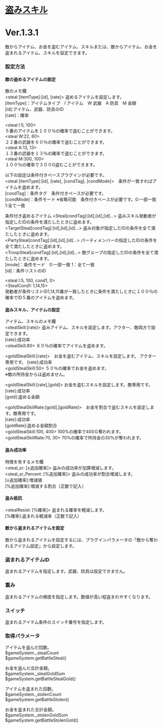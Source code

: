 # [盗みスキル](https://raw.githubusercontent.com/nuun888/MZ/master/NUUN_StealableItems.js)
# Ver.1.3.1

敵からアイテム、お金を盗むアイテム、スキルまたは、敵からアイテム、お金を盗まれるアイテム、スキルを設定できます。

### 設定方法
#### 敵の盗めるアイテムの設定
敵のメモ欄  
\<steal [itemType]:[id], [rate]> 盗めるアイテムを設定します。  
[itemType]：アイテムタイプ　I アイテム　W 武器　A 防具　M 金額  
[id]:アイテム、武器、防具のID  
[rate]：確率  

\<steal I:5, 100>  
５番のアイテムを１００％の確率で盗むことができます。  
\<steal W:22, 60>  
２２番の武器を６０％の確率で盗むことができます。  
\<steal A:13, 13>  
１３番の武器を１３％の確率で盗むことができます。  
\<steal M:300, 100>  
１００％の確率で３００G盗むことができます。  

以下の設定は条件付きベースプラグインが必要です。  
\<steal [itemType]:[id], [rate], [condTag], [condMode]>　条件が一致すればアイテムを盗めます。  
[condTag]：条件タグ　条件付きベースが必要です。  
[condMode]：条件モード ※省略可能　条件付きベースが必要です。0:一部一致 1:全て一致  

条件付き盗めるアイテム
\<Steal[condTag]:[id],[id],[id]...> 盗みスキル発動者が指定したIDの条件を満たしたときに盗めます。  
\<TargetSteal[condTag]:[id],[id],[id]...> 盗み対象が指定したIDの条件を全て満たしたときに盗めます。  
\<PartySteal[condTag]:[id],[id],[id]...> パーティメンバーの指定したIDの条件を全て満たしたときに盗めます。  
\<TroopSteal[condTag]:[id],[id],[id]...> 敵グループの指定したIDの条件を全て満たしたときに盗めます。  
[mode]：条件モード　0:一部一致 1：全て一致  
[id]：条件リストのID  

\<steal I:5, 100, cond1, 0>  
\<StealCond1: 1,14,15>  
発動者が条件リストID1,14,15番が一致したときに条件を満たしときに１００％の確率でID５番のアイテムを盗めます。

#### 盗みスキル、アイテムの設定
アイテム、スキルのメモ欄  
\<stealSkill:[rate]> 盗みアイテム、スキルを設定します。アクター、敵両方で設定できます。  
 [rate]:成功率  
\<stealSkill:80> ８０％の確率でアイテムを盗めます。  

\<goldStealSkill:[rate]>　お金を盗むアイテム、スキルを設定します。  アクター専用です。
[rate]:成功率  
\<goldStealSkill:50> ５０％の確率でお金を盗めます。  
※敵の所持金からは盗めません。

\<goldStealSkill:[rate],[gold]> お金を盗むスキルを設定します。敵専用です。  
[rate]:成功率  
[gold]:盗める金額  

\<goldStealSkillRate:[gold],[goldRate]>　お金を割合で盗むスキルを設定します。敵専用です。  
[rate]:成功率  
[goldRate]:盗める金額割合  
\<goldStealSkill:100, 400> 100%の確率で400Ｇ奪われます。  
\<goldStealSkillRate:70, 30> 70%の確率で所持金の30%が奪われます。  

#### 盗み成功率
特徴を有するメモ欄  
<steal_sr: [±追加確率]> 盗みの成功率が加算増減します。  
<steal_sr_Percent: [%追加確率]> 盗みの成功率が割合増減します。  
[±追加確率]:増減値  
[%追加確率]:増減する割合（正数で記入）  

#### 盗み抵抗
<stealResist: [%確率]> 盗まれる確率を軽減します。  
[%確率]:盗まれる軽減率（正数で記入）  

#### 敵から盗まれるアイテムを設定
敵から盗まれるアイテムを設定するには、プラグインパラメータの「敵から奪われるアイテム設定」から設定します。
### 盗まれるアイテムID
盗まれるアイテムを指定します。武器、防具は設定できません。
### 重み
盗まれるアイテムの頻度を指定します。数値が高い程盗まれやすくなります。
### スイッチ
盗まれるアイテム条件のスイッチ番号を指定します。

### 取得パラメータ
アイテムを盗んだ回数。  
 $gameSystem._stealCount  
 $gameSystem.getBattleSteal()  
 
 お金を盗んだ合計金額。  
 $gameSystem._stealGoldSum  
 $gameSystem.getBattleStealGold()  
 
 アイテムを盗まれた回数。  
 $gameSystem._stolenCount  
 $gameSystem.getBattleStolen()  
 
 お金を盗まれた合計金額。  
 $gameSystem._stolenGoldSum  
 $gameSystem.getBattleStolenGold()  

